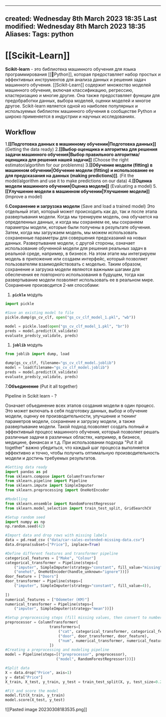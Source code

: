 
---
created: Wednesday 8th March 2023 18:35
Last modified: Wednesday 8th March 2023 18:35
Aliases: 
Tags: python
---

# [[Scikit-Learn]]


**Scikit-learn** - это библиотека машинного обучения для языка программирования [[📙Python]], которая предоставляет набор простых и эффективных инструментов для анализа данных и решения задач машинного обучения. [[Scikit-Learn]] содержит множество моделей машинного обучения, включая классификацию, регрессию, кластеризацию и многие другие. Она также предоставляет функции для предобработки данных, выбора моделей, оценки моделей и многое другое. Scikit-learn является одной из наиболее популярных и используемых библиотек машинного обучения в сообществе Python и широко применяется в индустрии и научных исследованиях.

## Workflow

1.**[[Подготовка данных в машинному обучении|Подготовка данных]]** (Getting the data ready)
2.**[[Выбор оценщика и алгоритма для решения задачи машинного обучения|Выбор правильного алгоритма/оценщика для решения нашей задачи]]** (Choose the right estimator/algortihm for our problenms)
3.**[[Обучение модели (fitting) в машинном обучении|Обучение модели (fitting) и использование ее для предсказания на данных (making predictions)]]**. (Fit the model/algorithm and use it to make predictions on our data)
4.**[[Оценка модели машинного обучения|Оценка модели]]** (Evaluating a model)
5.**[[Улучшение модели в машинном обучении|Улучшение модели]]** (Improve a model)


6.**Сохранение и загруззка модели** (Save and load a trained model)
Это отдельный этап, который может происходить как до, так и после этапа развертывания модели. Когда мы тренируем модель, она обучается на определенных данных, и когда мы сохраняем ее, мы сохраняем параметры модели, которые были получены в результате обучения. Затем, когда мы загружаем модель, мы можем использовать сохраненные параметры для совершения предсказаний на новых данных.
Развертывание модели, с другой стороны, означает использование обученной модели для решения реальных задач в реальной среде, например, в бизнесе. На этом этапе мы интегрируем модель в приложение или создаем интерфейс, который позволяет пользователям взаимодействовать с моделью.
Таким образом, сохранение и загрузка модели являются важными шагами для обеспечения ее повторного использования в будущем, тогда как развертывание модели позволяет использовать ее в реальном мире.
Сохранение производится 2-мя способами:
1. **`pickle`** модуль
```python
import pickle

#Save an existing model to file
pickle.dump(gs_cv_clf, open("gs_cv_clf_model_1.pkl", "wb"))

model = pickle.load(open("gs_cv_clf_model_1.pkl", "br"))
preds = model.predict(X_validate)
evaluate_preds(y_validate, preds)
```
1. **`joblib`** модуль
```python
from joblib import dump, load

dump(gs_cv_clf, filename="gs_cv_clf_model.joblib")
model = load(filename="gs_cv_clf_model.joblib")
preds = model.predict(X_validate)
evaluate_preds(y_validate, preds)
```

7.**Объединение** (Put it all together)

Pipeline in Scikit learn - ?

Означает объединение всех этапов создания модели в один процесс. Это может включать в себя подготовку данных, выбор и обучение модели, оценку ее производительности, улучшение и тюнинг параметров модели, сохранение и загрузку модели, а также развертывание модели.
Такой подход позволяет создать полный и эффективный процесс машинного обучения, который позволяет решать различные задачи в различных областях, например, в бизнесе, медицине, финансах и т.д. При использовании подхода "Put it all together" важно убедиться, что каждый шаг процесса выполняется эффективно и точно, чтобы получить оптимальную производительность модели и достичь требуемых результатов.

```python
#Getting data ready
import pandas as pd
from sklearn.compose import ColumnTransformer
from sklearn.pipeline import Pipeline
from sklearn.impute import SimpleImputer
from sklearn.preprocessing import OneHotEncoder

#Modelling
from sklearn.ensemble import RandomForestRegressor
from sklearn.model_selection import train_test_split, GridSearchCV

#Setup random seed
import numpy as np
np.random.seed(42)

#Import data and drop rows with missing labels
data = pd.read_csv ("data/car-sales-extended-missing-data.csv")
data.dropna(subset=["Price"], inplace=True)

#Define different features and transformer pipeline
categorical_features = ["Make", "Colour"]
categorical_transformer = Pipeline(steps=[
    ("imputer", SimpleImputer(strategy="constant", fill_value="missing")),
    ("onehot", OneHotEncoder(handle_unknown="ignore"))])
door_feature = ["Doors"]
door_transformer = Pipeline(steps=[
    ("imputer", SimpleImputer(strategy="constant", fill_value=4)),
    
])
numerical_features = ["Odometer (KM)"]
numerical_transformer = Pipeline(steps=[
    ("imputer", SimpleImputer(strategy="mean"))])

#Setup preprocessing steps (fill missing values, then convert to numbers)
preprocessor = ColumnTransformer(
                    transformers=[
                        ("cat", categorical_transformer, categorical_features),
                        ("door", door_transformer, door_feature),
                        ("num", numerical_transformer, numerical_features)
                    ])
#Creating a preprocessing and modeling pipeline
model = Pipeline(steps=[("preprocessor", preprocessor),
                       ("model", RandomForestRegressor())])

#Split data
X = data.drop("Price", axis=1)
y = data["Price"]
X_train, X_test, y_train, y_test = train_test_split(X, y, test_size=0.2)

#Fit and score the model
model.fit(X_train, y_train)
model.score(X_test, y_test)
```

![[Pasted image 20230308183535.png]]

